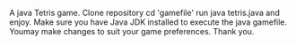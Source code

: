 A java Tetris game.
Clone repository
cd 'gamefile'
run java tetris.java and enjoy.
Make sure you have Java JDK installed to execute the java gamefile.
Youmay make changes to suit your game preferences.
Thank you.
